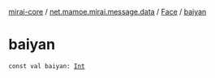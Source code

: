 [mirai-core](../../index.md) / [net.mamoe.mirai.message.data](../index.md) / [Face](index.md) / [baiyan](./baiyan.md)

# baiyan

`const val baiyan: `[`Int`](https://kotlinlang.org/api/latest/jvm/stdlib/kotlin/-int/index.html)